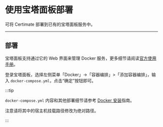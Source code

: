﻿# 使用宝塔面板部署

可将 Certimate 部署到已有的宝塔面板服务中。

---

## 部署

宝塔面板支持通过它的 Web 界面来管理 Docker 服务，更多细节请阅读[官方使用手册](https://www.bt.cn/bbs/forum.php?mod=viewthread&tid=95674)。

登录宝塔面板，选择左侧菜单「Docker」->「容器编排」>「添加容器编排」，输入 `docker-compose.yml`，点击“确定”按钮即可。

:::tip

`docker-compose.yml` 内容和其他部署细节请参考 [Docker 安装](./docker)指南。

注意请将其中的宿主机挂载路径修改为绝对路径。

:::
